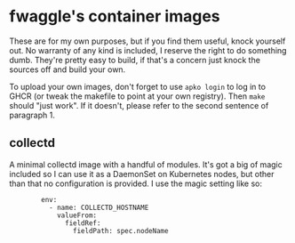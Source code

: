# fwaggle's container images

These are for my own purposes, but if you find them useful, knock
yourself out. No warranty of any kind is included, I reserve the right
to do something dumb. They're pretty easy to build, if that's a concern
just knock the sources off and build your own.

To upload your own images, don't forget to use `apko login` to log in to
GHCR (or tweak the makefile to point at your own registry). Then `make`
should "just work". If it doesn't, please refer to the second sentence
of paragraph 1.

## collectd

A minimal collectd image with a handful of modules. It's got a big of
magic included so I can use it as a DaemonSet on Kubernetes nodes, but
other than that no configuration is provided. I use the magic setting
like so:

```
        env:
          - name: COLLECTD_HOSTNAME
            valueFrom:
              fieldRef:
                fieldPath: spec.nodeName
```
